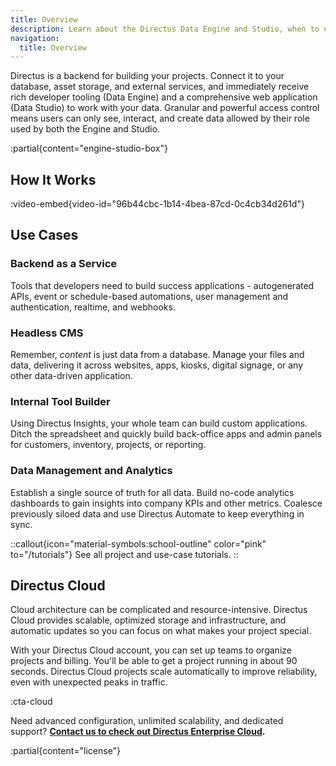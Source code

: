 ```yaml
---
title: Overview
description: Learn about the Directus Data Engine and Studio, when to use it, and a how it works.
navigation:
  title: Overview
---
```


Directus is a backend for building your projects. Connect it to your database, asset storage, and external services, and immediately receive rich developer tooling (Data Engine) and a comprehensive web application (Data Studio) to work with your data. Granular and powerful access control means users can only see, interact, and create data allowed by their role used by both the Engine and Studio.

:partial{content="engine-studio-box"}

## How It Works

:video-embed{video-id="96b44cbc-1b14-4bea-87cd-0c4cb34d261d"}

## Use Cases

### Backend as a Service

Tools that developers need to build success applications - autogenerated APIs, event or schedule-based automations, user management and authentication, realtime, and webhooks.

### Headless CMS

Remember, *content* is just data from a database. Manage your files and data, delivering it across websites, apps, kiosks, digital signage, or any other data-driven application.

### Internal Tool Builder

Using Directus Insights, your whole team can build custom applications. Ditch the spreadsheet and quickly build back-office apps and admin panels for customers, inventory, projects, or reporting.

### Data Management and Analytics

Establish a single source of truth for all data. Build no-code analytics dashboards to gain insights into company KPIs and other metrics. Coalesce previously siloed data and use Directus Automate to keep everything in sync.

::callout{icon="material-symbols:school-outline" color="pink" to="/tutorials"}
See all project and use-case tutorials.
::

## Directus Cloud

Cloud architecture can be complicated and resource-intensive. Directus Cloud provides scalable, optimized storage and infrastructure, and automatic updates so you can focus on what makes your project special.

With your Directus Cloud account, you can set up teams to organize projects and billing. You'll be able to get a project running in about 90 seconds. Directus Cloud projects scale automatically to improve reliability, even with unexpected peaks in traffic.

:cta-cloud

Need advanced configuration, unlimited scalability, and dedicated support? **[Contact us to check out Directus Enterprise Cloud](https://directus.io/contact).**

:partial{content="license"}
